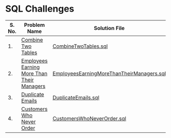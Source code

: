 
# SQL Challenges

| **S. No.** | **Problem Name**                                                                                                                       | **Solution File** |
|------------|----------------------------------------------------------------------------------------------------------------------------------------|-|
| 1.         | [Combine Two Tables](https://leetcode.com/problems/combine-two-tables/description/)                                                    |[CombineTwoTables.sql](solutions/CombineTwoTables.sql)|
| 2.         | [Employees Earning More Than Their Managers](https://leetcode.com/problems/employees-earning-more-than-their-managers/description/)    |[EmployeesEarningMoreThanTheirManagers.sql](solutions%2FEmployeesEarningMoreThanTheirManagers.sql)|
| 3.         | [Duplicate Emails](https://leetcode.com/problems/duplicate-emails/description/)                                                        |[DuplicateEmails.sql](solutions%2FDuplicateEmails.sql)|
| 4.         | [Customers Who Never Order](https://leetcode.com/problems/customers-who-never-order/description/)                                               |[CustomersWhoNeverOrder.sql](solutions%2FCustomersWhoNeverOrder.sql)|